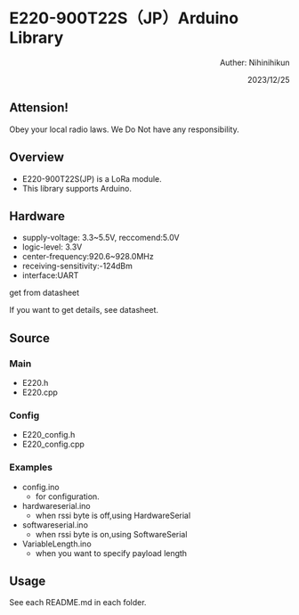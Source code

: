 # E220-900T22S（JP）Arduino Library
<div style="text-align: right;">
Auther: Nihinihikun

2023/12/25
</div>

## Attension!
Obey your local radio laws. We Do Not have any responsibility.

## Overview
- E220-900T22S(JP) is a LoRa module.
- This library supports Arduino. 

## Hardware
- supply-voltage: 3.3~5.5V, reccomend:5.0V
- logic-level: 3.3V
- center-frequency:920.6~928.0MHz
- receiving-sensitivity:-124dBm
- interface:UART

get from datasheet

If you want to get details, see datasheet.


## Source
### Main
- E220.h
- E220.cpp

### Config
- E220_config.h
- E220_config.cpp

### Examples
- config.ino
    - for configuration.
- hardwareserial.ino
    - when rssi byte is off,using HardwareSerial
- softwareserial.ino
    - when rssi byte is on,using SoftwareSerial
- VariableLength.ino
    - when you want to specify payload length

## Usage
See each README.md in each folder.
